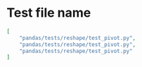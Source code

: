 # Test file name

```json
[
    "pandas/tests/reshape/test_pivot.py",
    "pandas/tests/reshape/test_pivot.py",
    "pandas/tests/reshape/test_pivot.py"
]
```

